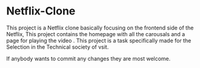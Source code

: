 # Netflix-Clone
This project is a Netflix clone basically focusing on the frontend side of the Netflix, This project contains the homepage with all the carousals and a page for playing the video .
This project is a task specifically made for the Selection in the Technical society of vsit.



If anybody wants to commit any changes they are most welcome.
